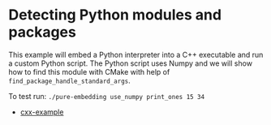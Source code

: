 # Detecting Python modules and packages

This example will embed a Python interpreter into a C++ executable and run a
custom Python script.
The Python script uses Numpy and we will show how to find this module with CMake
with help of `find_package_handle_standard_args`.

To test run: `./pure-embedding use_numpy print_ones 15 34`


- [cxx-example](cxx-example/)

